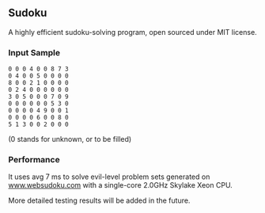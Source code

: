 Sudoku
------

A highly efficient sudoku-solving program, open sourced under MIT license.

### Input Sample

~~~~
0 0 0 4 0 0 8 7 3
0 4 0 0 5 0 0 0 0
8 0 0 2 1 0 0 0 0
0 2 4 0 0 0 0 0 0
3 0 5 0 0 0 7 0 9
0 0 0 0 0 0 5 3 0
0 0 0 0 4 9 0 0 1
0 0 0 0 6 0 0 8 0
5 1 3 0 0 2 0 0 0
~~~~

(0 stands for unknown, or to be filled)

### Performance

It uses avg 7 ms to solve evil-level problem sets generated on www.websudoku.com with a single-core 2.0GHz Skylake Xeon CPU.

More detailed testing results will be added in the future.
